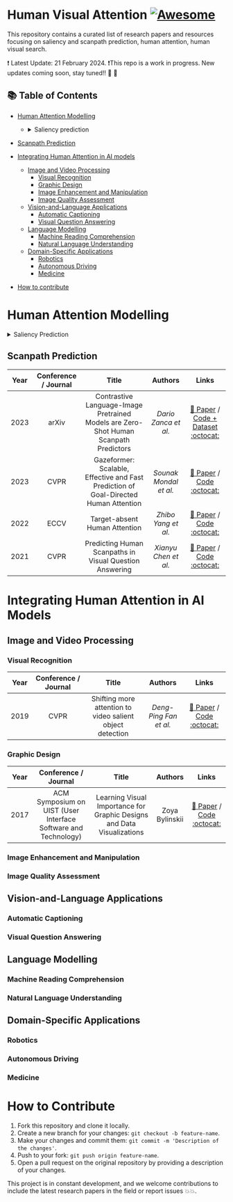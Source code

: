 # Human Visual Attention [![Awesome](https://awesome.re/badge.svg)](https://awesome.re)
This repository contains a curated list of research papers and resources focusing on saliency and scanpath prediction, human attention, human visual search.


❗ Latest Update: 21 February 2024.
❗This repo is a work in progress. New updates coming soon, stay tuned!! :construction: :construction:

## 📚 Table of Contents
- [Human Attention Modelling](#human-attention-modelling)
    - <details>
        <summary>Saliency prediction</summary>
        
        | **Year** | **Conference / Journal** | **Title** | **Authors** | **Links** |
        |:--------:|:--------------:|:----------------------------------------------------|:---------------------|:---------:|
        |   2023   |      CVPR      | Learning from Unique Perspectives: User-aware Saliency Modeling | *Shi Chen et al.*    | [📜 Paper](https://openaccess.thecvf.com//content/CVPR2023/papers/Chen_Learning_From_Unique_Perspectives_User-Aware_Saliency_Modeling_CVPR_2023_paper.pdf) 
        |   2023   |      CVPR      | TempSAL - Uncovering Temporal Information for Deep Saliency Prediction | *Bahar Aydemir et al.*    | [📜 Paper](https://arxiv.org/abs/2301.02315) / [Code :octocat:](https://github.com/IVRL/Tempsal)
        |   2023   |      BMVC      | Clustered Saliency Prediction | *Rezvan Sherkat et al.*    | [📜 Paper](https://arxiv.org/abs/2207.02205)
        |   2023   |      NeurIPS      | What Do Deep Saliency Models Learn about Visual Attention? | *Shi Chen et al.*    | [📜 Paper](https://arxiv.org/abs/2310.09679) / [Code :octocat:](https://github.com/szzexpoi/saliency_analysis)
        |   2023   |      NeurIPS      | What Do Deep Saliency Models Learn about Visual Attention? | *Shi Chen et al.*    | [📜 Paper](https://arxiv.org/abs/2310.09679) / [Code :octocat:](https://github.com/szzexpoi/saliency_analysis)
        |   2018   |      IEEE Transactions on Image Processing      | Predicting Human Eye Fixations via an LSTM-based Saliency Attentive Model | *Marcella Cornia et al.*    | [📜 Paper](https://arxiv.org/pdf/1611.09571.pdf) / [Code :octocat:](https://github.com/marcellacornia/sam)
        |   2015   |      CVPR      | SALICON: Saliency in Context | *Ming Jiang et al.*    | [📜 Paper](https://www-users.cse.umn.edu/~qzhao/publications/pdf/salicon_cvpr15.pdf) / [Project Page](http://salicon.net/)

    </details>
- [Scanpath Prediction](#scanpath-prediction)
- [Integrating Human Attention in AI models](#integrating-human-attention-in-ai-models)
    - [Image and Video Processing](#image-and-videoprocessing)
        - [Visual Recognition](#visual-recognition)
        - [Graphic Design](#graphic-design)
        - [Image Enhancement and Manipulation](#image-enhancement-and-manipulation)
        - [Image Quality Assessment](#image-quality-assessment)
    - [Vision-and-Language Applications](#vision-and-language)
        - [Automatic Captioning](#automatic-captioning)
        - [Visual Question Answering](#visual-question-answering)
    - [Language Modelling](#language-modelling)
        - [Machine Reading Comprehension](#machine-reading-comprehension)
        - [Natural Language Understanding](#natural-language-understanding)
    - [Domain-Specific Applications](#domain-specific-applications)
        - [Robotics](#robotics)
        - [Autonomous Driving](#autonomous-driving)
        - [Medicine](#medicine)
- [How to contribute](#how-to-contribute)

# Human Attention Modelling
<details>
    <summary>Saliency Prediction</summary>

## Saliency Prediction
| **Year** | **Conference / Journal** | **Title** | **Authors** | **Links** |
|:--------:|:--------------:|:----------------------------------------------------|:---------------------|:---------:|
|   2023   |      CVPR      | Learning from Unique Perspectives: User-aware Saliency Modeling | *Shi Chen et al.*    | [📜 Paper](https://openaccess.thecvf.com//content/CVPR2023/papers/Chen_Learning_From_Unique_Perspectives_User-Aware_Saliency_Modeling_CVPR_2023_paper.pdf) 
|   2023   |      CVPR      | TempSAL - Uncovering Temporal Information for Deep Saliency Prediction | *Bahar Aydemir et al.*    | [📜 Paper](https://arxiv.org/abs/2301.02315) / [Code :octocat:](https://github.com/IVRL/Tempsal)
|   2023   |      BMVC      | Clustered Saliency Prediction | *Rezvan Sherkat et al.*    | [📜 Paper](https://arxiv.org/abs/2207.02205)
|   2023   |      NeurIPS      | What Do Deep Saliency Models Learn about Visual Attention? | *Shi Chen et al.*    | [📜 Paper](https://arxiv.org/abs/2310.09679) / [Code :octocat:](https://github.com/szzexpoi/saliency_analysis)
|   2023   |      NeurIPS      | What Do Deep Saliency Models Learn about Visual Attention? | *Shi Chen et al.*    | [📜 Paper](https://arxiv.org/abs/2310.09679) / [Code :octocat:](https://github.com/szzexpoi/saliency_analysis)
|   2018   |      IEEE Transactions on Image Processing      | Predicting Human Eye Fixations via an LSTM-based Saliency Attentive Model | *Marcella Cornia et al.*    | [📜 Paper](https://arxiv.org/pdf/1611.09571.pdf) / [Code :octocat:](https://github.com/marcellacornia/sam)
|   2015   |      CVPR      | SALICON: Saliency in Context | *Ming Jiang et al.*    | [📜 Paper](https://www-users.cse.umn.edu/~qzhao/publications/pdf/salicon_cvpr15.pdf) / [Project Page](http://salicon.net/)

</details>

## Scanpath Prediction
| **Year** | **Conference / Journal** | **Title** | **Authors** | **Links** |
|:--------:|:--------------:|:---------:|:-----------:|:---------:|
|   2023   |      arXiv      | Contrastive Language-Image Pretrained Models are Zero-Shot Human Scanpath Predictors | *Dario Zanca et al.*    | [📜 Paper](https://arxiv.org/abs/2305.12380) / [Code + Dataset :octocat:](https://github.com/mad-lab-fau/CapMIT1003)
|   2023   |      CVPR      | Gazeformer: Scalable, Effective and Fast Prediction of Goal-Directed Human Attention | *Sounak Mondal et al.*    | [📜 Paper](https://arxiv.org/abs/2303.15274) / [Code :octocat:](https://github.com/cvlab-stonybrook/Gazeformer/)
|   2022   |      ECCV      | Target-absent Human Attention | *Zhibo Yang et al.*    | [📜 Paper](https://arxiv.org/abs/2207.01166) / [Code :octocat:](https://github.com/cvlab-stonybrook/Target-absent-Human-Attention)
|   2021   |      CVPR      | Predicting Human Scanpaths in Visual Question Answering | *Xianyu Chen et al.*    | [📜 Paper](https://openaccess.thecvf.com/content/CVPR2021/papers/Chen_Predicting_Human_Scanpaths_in_Visual_Question_Answering_CVPR_2021_paper.pdf) / [Code :octocat:](https://github.com/chenxy99/Scanpaths)

# Integrating Human Attention in AI Models
## Image and Video Processing
### Visual Recognition
| **Year** | **Conference / Journal** | **Title** | **Authors** | **Links** |
|:--------:|:--------------:|:---------:|:-----------:|:---------:|
|   2019   |      CVPR      | Shifting more attention to video salient object detection | *Deng-Ping Fan et al.*    | [📜 Paper](https://openaccess.thecvf.com/content_CVPR_2019/papers/Fan_Shifting_More_Attention_to_Video_Salient_Object_Detection_CVPR_2019_paper.pdf) / [Code :octocat:](https://github.com/DengPingFan/DAVSOD)
### Graphic Design
| **Year** | **Conference / Journal** | **Title** | **Authors** | **Links** |
|:--------:|:--------------:|:---------:|:-----------:|:---------:|
|   2017   | ACM Symposium on UIST (User Interface Software and Technology) | Learning Visual Importance for Graphic Designs and Data Visualizations |      Zoya Bylinskii       | [📜 Paper](https://arxiv.org/pdf/1708.02660.pdf) / [Code :octocat:](https://github.com/cvzoya/visimportance/tree/master?tab=readme-ov-file) |                                                    |
### Image Enhancement and Manipulation
### Image Quality Assessment
## Vision-and-Language Applications
### Automatic Captioning
### Visual Question Answering
## Language Modelling
### Machine Reading Comprehension
### Natural Language Understanding
## Domain-Specific Applications
### Robotics
### Autonomous Driving
### Medicine

# How to Contribute

1. Fork this repository and clone it locally.
2. Create a new branch for your changes: `git checkout -b feature-name`.
3. Make your changes and commit them: `git commit -m 'Description of the changes'`.
4. Push to your fork: `git push origin feature-name`.
5. Open a pull request on the original repository by providing a description of your changes.

This project is in constant development, and we welcome contributions to include the latest research papers in the field or report issues 💥💥.
